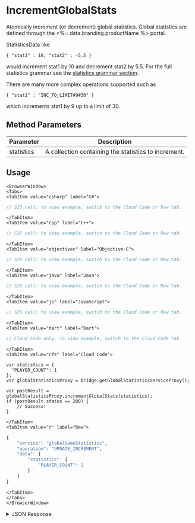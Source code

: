 # IncrementGlobalStats

Atomically increment (or decrement) global statistics. Global statistics are defined through the <%= data.branding.productName %> portal.

StatisticsData like

`{ "stat1" : 10, "stat2" : -5.5 }`

would increment stat1 by 10 and decrement stat2 by 5.5. For the full statistics grammar see the [statistics grammar section](/api/appendix/statisticsgrammar).

There are many more complex operations supported such as

`{ "stat1" : "INC_TO_LIMIT#9#30" }`

which increments stat1 by 9 up to a limit of 30.

<PartialServop service_name="globalGameStatistics" operation_name="UPDATE_INCREMENT" />

## Method Parameters
Parameter | Description
--------- | -----------
statistics | A collection containing the statistics to increment. 

## Usage

```mdx-code-block
<BrowserWindow>
<Tabs>
<TabItem value="csharp" label="C#">
```

```csharp
// S2S call: to view example, switch to the Cloud Code or Raw tab.
```

```mdx-code-block
</TabItem>
<TabItem value="cpp" label="C++">
```

```cpp
// S2S call: to view example, switch to the Cloud Code or Raw tab.
```

```mdx-code-block
</TabItem>
<TabItem value="objectivec" label="Objective-C">
```

```objectivec
// S2S call: to view example, switch to the Cloud Code or Raw tab.
```

```mdx-code-block
</TabItem>
<TabItem value="java" label="Java">
```

```java
// S2S call: to view example, switch to the Cloud Code or Raw tab.
```

```mdx-code-block
</TabItem>
<TabItem value="js" label="JavaScript">
```

```javascript
// S2S call: to view example, switch to the Cloud Code or Raw tab.
```

```mdx-code-block
</TabItem>
<TabItem value="dart" label="Dart">
```

```dart
// Cloud Code only. To view example, switch to the Cloud Code tab
```

```mdx-code-block
</TabItem>
<TabItem value="cfs" label="Cloud Code">
```

```cfscript
var statistics = {
  "PLAYER_COUNT": 1
};
var globalStatisticsProxy = bridge.getGlobalStatisticsServiceProxy();

var postResult = globalStatisticsProxy.incrementGlobalStats(statistics);
if (postResult.status == 200) {
    // Success!
}
```

```mdx-code-block
</TabItem>
<TabItem value="r" label="Raw">
```

```r
{
	"service": "globalGameStatistics",
	"operation": "UPDATE_INCREMENT",
	"data": {
		"statistics": {
			"PLAYER_COUNT": 1
		}
	}
}
```

```mdx-code-block
</TabItem>
</Tabs>
</BrowserWindow>
```

<details>
<summary>JSON Response</summary>

```json
{
    "status": 200,
    "data": {
        "statistics": {
            "PLAYER_COUNT": 16
        }
    }
}
```
</details>

